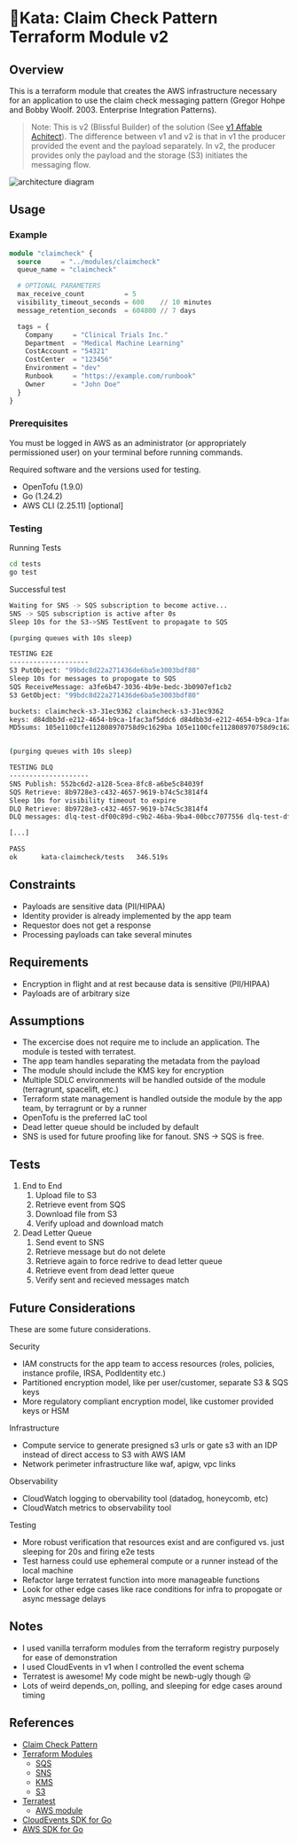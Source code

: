 # 🥋Kata: Claim Check Pattern Terraform Module v2

## Overview

This is a terraform module that creates the AWS infrastructure necessary for an
application to use the claim check messaging pattern (Gregor Hohpe and Bobby
Woolf. 2003. Enterprise Integration Patterns​).

> Note: This is v2 (Blissful Builder) of the solution (See [v1 Affable
> Achitect](https://github.com/jimweller/kata-claimcheck/tree/v1)). The
> difference between v1 and v2 is that in v1 the producer provided the event and
> the payload separately. In v2, the producer provides only the payload and the
> storage (S3) initiates the messaging flow.

![architecture diagram](diagram.drawio.svg)

## Usage

### Example

```terraform
module "claimcheck" {
  source     = "../modules/claimcheck"
  queue_name = "claimcheck"

  # OPTIONAL PARAMETERS
  max_receive_count          = 5
  visibility_timeout_seconds = 600    // 10 minutes
  message_retention_seconds  = 604800 // 7 days

  tags = {
    Company     = "Clinical Trials Inc."
    Department  = "Medical Machine Learning"
    CostAccount = "54321"
    CostCenter  = "123456"
    Environment = "dev"
    Runbook     = "https://example.com/runbook"
    Owner       = "John Doe"
  }
}
```

### Prerequisites

You must be logged in AWS as an administrator (or appropriately permissioned user) on your
terminal before running commands.

Required software and the versions used for testing.

- OpenTofu (1.9.0)
- Go (1.24.2)
- AWS CLI (2.25.11) [optional]

### Testing

Running Tests

```bash
cd tests
go test
```

Successful test

```bash
Waiting for SNS -> SQS subscription to become active...
SNS -> SQS subscription is active after 0s
Sleep 10s for the S3->SNS TestEvent to propagate to SQS

(purging queues with 10s sleep)

TESTING E2E
--------------------
S3 PutObject: "99bdc8d22a271436de6ba5e3003bdf80"
Sleep 10s for messages to propogate to SQS
SQS ReceiveMessage: a3fe6b47-3036-4b9e-bedc-3b0907ef1cb2
S3 GetObject: "99bdc8d22a271436de6ba5e3003bdf80"

buckets: claimcheck-s3-31ec9362 claimcheck-s3-31ec9362
keys: d84dbb3d-e212-4654-b9ca-1fac3af5ddc6 d84dbb3d-e212-4654-b9ca-1fac3af5ddc6
MD5sums: 105e1100cfe112808970758d9c1629ba 105e1100cfe112808970758d9c1629ba


(purging queues with 10s sleep)

TESTING DLQ
--------------------
SNS Publish: 552bc6d2-a128-5cea-8fc8-a6be5c84039f
SQS Retrieve: 8b9728e3-c432-4657-9619-b74c5c3814f4
Sleep 10s for visibility timeout to expire
DLQ Retrieve: 8b9728e3-c432-4657-9619-b74c5c3814f4
DLQ messages: dlq-test-df00c89d-c9b2-46ba-9ba4-00bcc7077556 dlq-test-df00c89d-c9b2-46ba-9ba4-00bcc7077556

[...]

PASS
ok      kata-claimcheck/tests   346.519s
```

## Constraints

- Payloads are sensitive data (PII/HIPAA)
- Identity provider is already implemented by the app team
- Requestor does not get a response
- Processing payloads can take several minutes

## Requirements

- Encryption in flight and at rest because data is sensitive (PII/HIPAA)
- Payloads are of arbitrary size

## Assumptions

- The excercise does not require me to include an application. The module is tested with terratest.
- The app team handles separating the metadata from the payload
- The module should include the KMS key for encryption
- Multiple SDLC environments will be handled outside of the module (terragrunt, spacelift, etc.)
- Terraform state management is handled outside the module by the app team, by terragrunt or by a runner
- OpenTofu is the preferred IaC tool
- Dead letter queue should be included by default
- SNS is used for future proofing like for fanout. SNS -> SQS is free.

## Tests

1. End to End
   1. Upload file to S3
   2. Retrieve event from SQS
   3. Download file from S3
   4. Verify upload and download match
2. Dead Letter Queue
   1. Send event to SNS
   2. Retrieve message but do not delete
   3. Retrieve again to force redrive to dead letter queue
   4. Retrieve event from dead letter queue
   5. Verify sent and recieved messages match

## Future Considerations

These are some future considerations.

Security

- IAM constructs for the app team to access resources (roles, policies, instance profile, IRSA, PodIdentity etc.)
- Partitioned encryption model, like per user/customer, separate S3 & SQS keys
- More regulatory compliant encryption model, like customer provided keys or HSM

Infrastructure

- Compute service to generate presigned s3 urls or gate s3 with an IDP instead of direct access to S3 with AWS IAM
- Network perimeter infrastructure like waf, apigw, vpc links

Observability

- CloudWatch logging to obervability tool (datadog, honeycomb, etc)
- CloudWatch metrics to observability tool

Testing

- More robust verification that resources exist and are configured vs. just sleeping for 20s and firing e2e tests
- Test harness could use ephemeral compute or a runner instead of the local machine
- Refactor large terratest function into more manageable functions
- Look for other edge cases like race conditions for infra to propogate or async message delays

## Notes

- I used vanilla terraform modules from the terraform registry purposely for ease of demonstration
- I used CloudEvents in v1 when I controlled the event schema
- Terratest is awesome! My code might be newb-ugly though 😜
- Lots of weird depends_on, polling, and sleeping for edge cases around timing

## References

- [Claim Check Pattern](https://www.enterpriseintegrationpatterns.com/patterns/messaging/StoreInLibrary.html)
- [Terraform Modules](https://registry.terraform.io/namespaces/terraform-aws-modules)
  - [SQS](https://registry.terraform.io/modules/terraform-aws-modules/sqs/aws/latest)
  - [SNS](https://registry.terraform.io/modules/terraform-aws-modules/sns/aws/latest)
  - [KMS](https://registry.terraform.io/modules/terraform-aws-modules/kms/aws/latest)
  - [S3](https://registry.terraform.io/modules/terraform-aws-modules/s3-bucket/aws/latest)
- [Terratest](https://terratest.gruntwork.io/)
  - [AWS module](https://pkg.go.dev/github.com/gruntwork-io/terratest@v0.48.2/modules/aws)
- [CloudEvents SDK for Go](https://github.com/cloudevents/sdk-go)
- [AWS SDK for Go](https://pkg.go.dev/github.com/aws/aws-sdk-go-v2)
